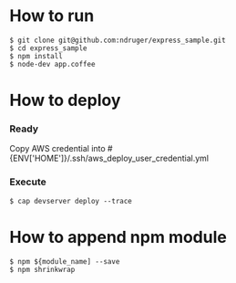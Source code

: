
# How to run

```
$ git clone git@github.com:ndruger/express_sample.git
$ cd express_sample
$ npm install
$ node-dev app.coffee
```

# How to deploy

### Ready

Copy AWS credential into #{ENV['HOME']}/.ssh/aws_deploy_user_credential.yml

### Execute

```
$ cap devserver deploy --trace
```

# How to append npm module

```
$ npm ${module_name] --save
$ npm shrinkwrap
```

